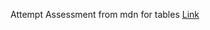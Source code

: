 Attempt Assessment from mdn for tables
[Link](https://developer.mozilla.org/en-US/docs/Learn/HTML/Tables/Structuring_planet_data)